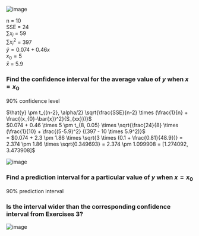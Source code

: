 
![image](https://github.com/user-attachments/assets/549b78ea-5b0f-4739-8e8e-5e6ab35b982f)


n = 10  
SSE = 24  
$\sum x_{i}$ = 59  
$\sum {x_{i}}^2$ = 397  
$\hat{y} = 0.074 + 0.46x$  
$x_{0} = 5$  
$\bar{x}$ = 5.9  


### Find the confidence interval for the average value of $y$ when $x = x_{0}$  

90% confidence level  

$\hat{y} \pm t_{(n-2}, \alpha/2} \sqrt{\frac{SSE}{n-2} \times (\frac{1}{n} + \frac{(x_{0}-\bar{x})^2}{S_{xx}})}$  
$0.074 + 0.46 \times 5 \pm t_{8, 0.05} \times \sqrt{\frac{24}{8} \times (\frac{1}{10} + \frac{(5-5.9)^2} {(397 - 10 \times 5.9^2)}$  
= $0.074 + 2.3 \pm 1.86 \times \sqrt{3 \times (0.1 + \frac{0.81}{48.9})}  
= 2.374 \pm 1.86 \times \sqrt{0.349693} = 2.374 \pm 1.099908 = [1.274092, 3.473908]$  

![image](https://github.com/user-attachments/assets/0b394422-7c73-4307-9d51-a17523abfb86)


### Find a prediction interval for a particular value of $y$ when $x = x_{0}$  

90% prediction interval



### Is the interval wider than the corresponding confidence interval from Exercises 3?  





![image](https://github.com/user-attachments/assets/5a1fa229-ef94-4026-8dea-049b8f8db74d)

